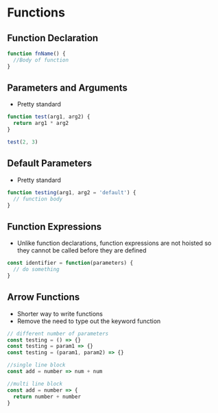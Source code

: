 # Functions

## Function Declaration
  ```javascript
  function fnName() {
    //Body of function
  }
  ```
  
## Parameters and Arguments
  - Pretty standard
  ```javascript
  function test(arg1, arg2) {
    return arg1 * arg2
  }
  
  test(2, 3)
  ```
  
## Default Parameters
  - Pretty standard
  ```javascript
  function testing(arg1, arg2 = 'default') {
    // function body
  }
  ```
  
## Function Expressions
  - Unlike function declarations, function expressions are not hoisted so they cannot be called before they are defined
  ```javascript
  const identifier = function(parameters) {
    // do something
  }
  ```
  
## Arrow Functions
  -  Shorter way to write functions
  -  Remove the need to type out the keyword function

  ```javascript
  // different number of parameters
  const testing = () => {}
  const testing = param1 => {}
  const testing = (param1, param2) => {}

  //single line block
  const add = number => num + num
  
  //multi line block
  const add = number => {
    return number + number
  }
  ```
  
  
  
  
  
  

